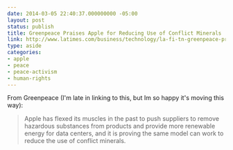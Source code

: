 ```yaml
---
date: 2014-03-05 22:40:37.000000000 -05:00
layout: post
status: publish
title: Greenpeace Praises Apple for Reducing Use of Conflict Minerals
link: http://www.latimes.com/business/technology/la-fi-tn-greenpeace-praises-apple-conflict-minerals-20140213,0,4440837.story#axzz2v9O60Bts
type: aside
categories:
- apple
- peace
- peace-activism
- human-rights
---
```

From Greenpeace (I'm late in linking to this, but Im so happy it's moving this way):

> Apple has flexed its muscles in the past to push suppliers to remove hazardous substances from products and provide more renewable energy for data centers, and it is proving the same model can work to reduce the use of conflict minerals.